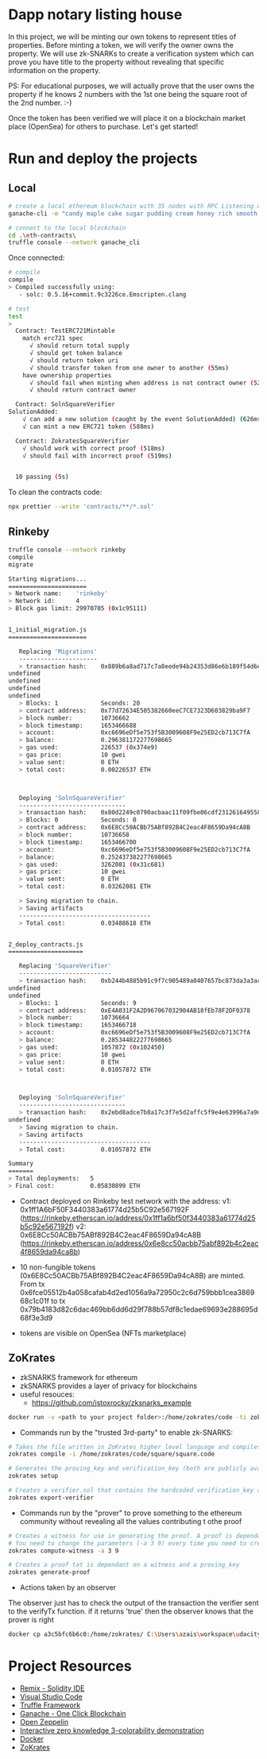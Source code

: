 # Dapp notary listing house

In this project, we will be minting our own tokens to represent titles of properties. Before minting a token, we will verify the owner owns the property. We will use zk-SNARKs to create a verification system which can prove you have title to the property without revealing that specific information on the property.

PS: For educational purposes, we will actually prove that the user owns the property if he knows 2 numbers with the 1st one being the square root of the 2nd number. :-)

Once the token has been verified we will place it on a blockchain market place (OpenSea) for others to purchase. Let's get started!

# Run and deploy the projects

## Local

```bash
# create a local ethereum blockchain with 35 nodes with RPC Listening on 127.0.0.1:8545
ganache-cli -m "candy maple cake sugar pudding cream honey rich smooth crumble sweet treat" -a 35

# connect to the local blockchain
cd .\eth-contracts\
truffle console --network ganache_cli
```

Once connected:

```bash
# compile
compile
> Compiled successfully using:
   - solc: 0.5.16+commit.9c3226ce.Emscripten.clang

# test
test
>
  Contract: TestERC721Mintable
    match erc721 spec
      √ should return total supply
      √ should get token balance
      √ should return token uri
      √ should transfer token from one owner to another (55ms)
    have ownership properties
      √ should fail when minting when address is not contract owner (52ms)
      √ should return contract owner

  Contract: SolnSquareVerifier
SolutionAdded:
    √ can add a new solution (caught by the event SolutionAdded) (626ms)
    √ can mint a new ERC721 token (588ms)

  Contract: ZokratesSquareVerifier
    √ should work with correct proof (518ms)
    √ should fail with incorrect proof (519ms)


  10 passing (5s)
```

To clean the contracts code:

```bash
npx prettier --write 'contracts/**/*.sol'
```

## Rinkeby

```bash
truffle console --network rinkeby
compile
migrate
```

```bash
Starting migrations...
======================
> Network name:    'rinkeby'
> Network id:      4
> Block gas limit: 29970705 (0x1c95111)


1_initial_migration.js
======================

   Replacing 'Migrations'
   ----------------------
   > transaction hash:    0x889b6a8ad717c7a8eede94b24353d86e6b189f54d6e57df7b750d0a720bca8f5
undefined
undefined
undefined
undefined
   > Blocks: 1            Seconds: 20
   > contract address:    0x77d72634E505382660eeC7CE7323D603829ba9F7
   > block number:        10736662
   > block timestamp:     1653466688
   > account:             0xc6696eDf5e753f5B3009608F9e25ED2cb713C7fA
   > balance:             0.296381172277698665
   > gas used:            226537 (0x374e9)
   > gas price:           10 gwei
   > value sent:          0 ETH
   > total cost:          0.00226537 ETH



   Deploying 'SolnSquareVerifier'
   ------------------------------
   > transaction hash:    0x80d2249c0790acbaac11f09fbe06cdf2312616495584a56402fbb5c163a3d437
   > Blocks: 0            Seconds: 0
   > contract address:    0x6E8Cc50ACBb75ABf892B4C2eac4F8659Da94cA8B
   > block number:        10736658
   > block timestamp:     1653466700
   > account:             0xc6696eDf5e753f5B3009608F9e25ED2cb713C7fA
   > balance:             0.252437382277698665
   > gas used:            3262081 (0x31c681)
   > gas price:           10 gwei
   > value sent:          0 ETH
   > total cost:          0.03262081 ETH

   > Saving migration to chain.
   > Saving artifacts
   -------------------------------------
   > Total cost:          0.03488618 ETH


2_deploy_contracts.js
=====================

   Replacing 'SquareVerifier'
   --------------------------
   > transaction hash:    0xb244b4885b91c9f7c905489a0407657bc873da3a3ac31ec58222334aae9b52d2
undefined
undefined
   > Blocks: 1            Seconds: 9
   > contract address:    0xE4A031F2A2D967067032904AB18fEb78F2DF0378
   > block number:        10736664
   > block timestamp:     1653466718
   > account:             0xc6696eDf5e753f5B3009608F9e25ED2cb713C7fA
   > balance:             0.285344822277698665
   > gas used:            1057872 (0x102450)
   > gas price:           10 gwei
   > value sent:          0 ETH
   > total cost:          0.01057872 ETH



   Deploying 'SolnSquareVerifier'
   ------------------------------
   > transaction hash:    0x2ebd8adce7b8a17c3f7e5d2affc5f9e4e63996a7a9d64e1fda9a3001c98f9609
undefined
   > Saving migration to chain.
   > Saving artifacts
   -------------------------------------
   > Total cost:          0.01057872 ETH

Summary
=======
> Total deployments:   5
> Final cost:          0.05830899 ETH
```

- Contract deployed on Rinkeby test network with the address:
  v1: 0x1ff1A6bF50F3440383a61774d25b5C92e567192F (https://rinkeby.etherscan.io/address/0x1ff1a6bf50f3440383a61774d25b5c92e567192f)
  v2: 0x6E8Cc50ACBb75ABf892B4C2eac4F8659Da94cA8B (https://rinkeby.etherscan.io/address/0x6e8cc50acbb75abf892b4c2eac4f8659da94ca8b)

- 10 non-fungible tokens (0x6E8Cc50ACBb75ABf892B4C2eac4F8659Da94cA8B) are minted. From tx 0x6fce05512b4a058cafab4d2ed1056a9a72950c2c6d759bbb1cea386968c1c01f to tx 0x79b4183d82c6dac469bb6dd6d29f788b57df8c1edae69693e288695d68f3e3d9

- tokens are visible on OpenSea (NFTs marketplace)

## ZoKrates

- zkSNARKS framework for ethereum
- zkSNARKS provides a layer of privacy for blockchains
- useful resouces:
  - https://github.com/jstoxrocky/zksnarks_example

```bash
docker run -v <path to your project folder>:/home/zokrates/code -ti zokrates/zokrates /bin/bash
```

- Commands run by the "trusted 3rd-party" to enable zk-SNARKS:

```bash
# Takes the file written in ZoKrates higher level language and compiles it into an arithmetic circuit
zokrates compile -i /home/zokrates/code/square/square.code

# Generates the proving_key and verification_key (both are publicly available) from the arithmetic circuit and the "toxic-waste" (because if users know it, they can generate fake proofs) parameter lambda
zokrates setup

# Creates a verifier.sol that contains the hardcoded verification_key and the public function verifyTx i.e the znark verifier
zokrates export-verifier
```

- Commands run by the "prover" to prove something to the ethereum community without revealing all the values contributing t othe proof

```bash
# Creates a witness for use in generating the proof. A proof is dependant on specific values of public and private arguments
# You need to change the parameters (-a 3 9) every time you need to create a new proof.
zokrates compute-witness -a 3 9

# Creates a proof tat is dependant on a witness and a proving_key
zokrates generate-proof
```

- Actions taken by an observer

The observer just has to check the output of the transaction the verifier sent to the verifyTx function. if it returns 'true' then the observer knows that the prover is right

```bash
docker cp a3c5bfc6b6c0:/home/zokrates/ C:\Users\azais\workspace\udacity\dapp-house-listing-service\
```

# Project Resources

- [Remix - Solidity IDE](https://remix.ethereum.org/)
- [Visual Studio Code](https://code.visualstudio.com/)
- [Truffle Framework](https://truffleframework.com/)
- [Ganache - One Click Blockchain](https://truffleframework.com/ganache)
- [Open Zeppelin ](https://openzeppelin.org/)
- [Interactive zero knowledge 3-colorability demonstration](http://web.mit.edu/~ezyang/Public/graph/svg.html)
- [Docker](https://docs.docker.com/install/)
- [ZoKrates](https://github.com/Zokrates/ZoKrates)
